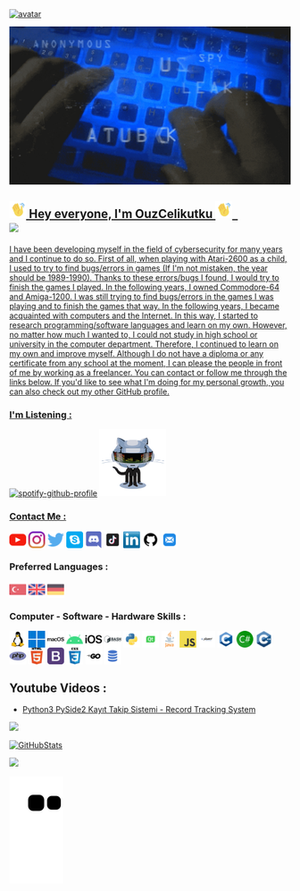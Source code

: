 <a href="https://github.com/OuzCelikutku"><img align="center" alt="avatar" width="700" height= "175" src="https://github.com/OuzCelikutku/OuzCelikutku/blob/master/gifs/OuzCelikutku.gif"> 

<a href="#"><img align="center" alt="CyberSec" width="700" src="https://github.com/OuzCelikutku/OuzCelikutku/blob/master/gifs/info.gif"> 
  
## <img src="https://github.com/OuzCelikutku/OuzCelikutku/blob/master/gifs/hi.gif" width="30" height="30"> Hey everyone, I'm OuzCelikutku <img src="https://github.com/OuzCelikutku/OuzCelikutku/blob/master/gifs/hi.gif" width="30" height="30"> &nbsp; <br><a href="#"><img src="https://img.shields.io/badge/CyberSecurity-Consultant%20%2F%20Programmer%20%2F%20Pentester%20%2F%20Trainer-blue">
  
I have been developing myself in the field of cybersecurity for many years and I continue to do so. First of all, when playing with Atari-2600 as a child, I used to try to find bugs/errors in games (If I'm not mistaken, the year should be 1989-1990). Thanks to these errors/bugs I found, I would try to finish the games I played. In the following years, I owned Commodore-64 and Amiga-1200. I was still trying to find bugs/errors in the games I was playing and to finish the games that way. In the following years, I became acquainted with computers and the Internet. In this way, I started to research programming/software languages and learn on my own. However, no matter how much I wanted to, I could not study in high school or university in the computer department. Therefore, I continued to learn on my own and improve myself. Although I do not have a diploma or any certificate from any school at the moment, I can please the people in front of me by working as a freelancer. You can contact or follow me through the links below. If you'd like to see what I'm doing for my personal growth, you can also check out my other GitHub profile.
  
### I'm Listening :
[![spotify-github-profile](https://spotify-github-profile.vercel.app/api/view?uid=dx5wa2m1x1gwxj4m2ij8jexbj&cover_image=true&theme=novatorem&show_offline=false&background_color=121212&bar_color=53b14f&bar_color_cover=false)](https://open.spotify.com/user/dx5wa2m1x1gwxj4m2ij8jexbj) <a href="#"><img alt="music" height="120" src="https://github.com/OuzCelikutku/OuzCelikutku/blob/master/gifs/music.gif">
   
<!--          LINKS LINE          -->
### <b>     Contact Me :     </b>
  
<p align="left">
<a target="blank" href="https://www.youtube.com/channel/UCyXFujTOqgRz9oqU8V-hXww"><img align="center" height="30" src="https://github.com/OuzCelikutku/OuzCelikutku/blob/master/icons/youtube.png" /></a>
<a target="blank" href="https://www.instagram.com/ouzpinkman"><img align="center" height="30" src="https://github.com/OuzCelikutku/OuzCelikutku/blob/master/icons/instagram.png" /></a>
<a target="blank" href="https://twitter.com/SyntaxError_69"><img align="center" height="30" src="https://github.com/OuzCelikutku/OuzCelikutku/blob/master/icons/twitter.png" /></a>
<a target="blank" href="https://join.skype.com/invite/j2ho1vVuTHv7"><img align="center" height="30" src="https://github.com/OuzCelikutku/OuzCelikutku/blob/master/icons/skype.png" /></a>
<a target="blank" href="https://discord.com/users/1045121857143177317"><img align="center" height="30" src="https://github.com/OuzCelikutku/OuzCelikutku/blob/master/icons/discord.png" /></a>
<a target="blank" href="https://www.tiktok.com/@cy83rp5ych0"><img align="center" height="30" src="https://github.com/OuzCelikutku/OuzCelikutku/blob/master/icons/tiktok.png" /></a>
<a target="blank" href="https://www.linkedin.com/in/o%C4%9Fuz-%C3%A7elikutku351912/"><img align="center" height="30" src="https://github.com/OuzCelikutku/OuzCelikutku/blob/master/icons/linkedin.png" /></a>
<a target="blank" href="https://github.com/JokerSob"><img align="center" height="30" src="https://github.com/OuzCelikutku/OuzCelikutku/blob/master/icons/github.png" /></a>
<a target="blank" href="mailto:o.celikutku@outlook.com"><img align="center" height="30" src="https://github.com/OuzCelikutku/OuzCelikutku/blob/master/icons/mail.png" /></a>
</p>
  
<!--          LANGUAGE LINE          --> 
### <b>     Preferred Languages :     </b>
  
<a target="blank" href="#"><img alt="Turkish" align="center" height="30" src="https://github.com/OuzCelikutku/OuzCelikutku/blob/master/icons/tr.png" /></a>
<a target="blank" href="#"><img alt="English" align="center" height="30" src="https://github.com/OuzCelikutku/OuzCelikutku/blob/master/icons/eng.png" /></a>
<a target="blank" href="#"><img alt="Deutsch" align="center" height="30" src="https://github.com/OuzCelikutku/OuzCelikutku/blob/master/icons/de.png" /></a>

<!--          SKILLS LINE          --> 
### <b>     Computer - Software - Hardware Skills :     </b>

<a target="blank" href="#"><img alt="linux" align="center" height="30" src="https://raw.githubusercontent.com/github/explore/80688e429a7d4ef2fca1e82350fe8e3517d3494d/topics/linux/linux.png" /></a>
<a target="blank" href="#"><img alt="windows" align="center" height="30" src="https://raw.githubusercontent.com/github/explore/379d49236d826364be968345e0a085d044108cff/topics/windows/windows.png" /></a>
<a target="blank" href="#"><img alt="macos" align="center" height="30" src="https://raw.githubusercontent.com/github/explore/868696fc547869eb5de5add3b3695abdd43bb9dc/topics/macos/macos.png" /></a>
<a target="blank" href="#"><img alt="android" align="center" height="30" src="https://raw.githubusercontent.com/github/explore/8baf984947f4d9c32006bd03fa4c51ff91aadf8d/topics/android/android.png" /></a>
<a target="blank" href="#"><img alt="ios" align="center" height="30" src="https://raw.githubusercontent.com/github/explore/80688e429a7d4ef2fca1e82350fe8e3517d3494d/topics/ios/ios.png" /></a>
<a target="blank" href="#"><img alt="bash" align="center" height="30" src="https://raw.githubusercontent.com/github/explore/80688e429a7d4ef2fca1e82350fe8e3517d3494d/topics/bash/bash.png" /></a>
<a target="blank" href="#"><img alt="python" align="center" height="30" src="https://raw.githubusercontent.com/github/explore/80688e429a7d4ef2fca1e82350fe8e3517d3494d/topics/python/python.png" /></a>
<a target="blank" href="#"><img alt="qt" align="center" height="30" src="https://raw.githubusercontent.com/github/explore/80688e429a7d4ef2fca1e82350fe8e3517d3494d/topics/qt/qt.png" /></a>
<a target="blank" href="#"><img alt="java" align="center" height="30" src="https://raw.githubusercontent.com/github/explore/5b3600551e122a3277c2c5368af2ad5725ffa9a1/topics/java/java.png" /></a>
<a target="blank" href="#"><img alt="javascript" align="center" height="30" src="https://raw.githubusercontent.com/github/explore/80688e429a7d4ef2fca1e82350fe8e3517d3494d/topics/javascript/javascript.png" /></a>
<a target="blank" href="#"><img alt="jquery" align="center" height="30" src="https://raw.githubusercontent.com/github/explore/80688e429a7d4ef2fca1e82350fe8e3517d3494d/topics/jquery/jquery.png" /></a>
<a target="blank" href="#"><img alt="c" align="center" height="30" src="https://raw.githubusercontent.com/github/explore/f3e22f0dca2be955676bc70d6214b95b13354ee8/topics/c/c.png" /></a>
<a target="blank" href="#"><img alt="c#" align="center" height="30" src="https://raw.githubusercontent.com/github/explore/80688e429a7d4ef2fca1e82350fe8e3517d3494d/topics/csharp/csharp.png" /></a>
<a target="blank" href="#"><img alt="c++" align="center" height="30" src="https://raw.githubusercontent.com/github/explore/180320cffc25f4ed1bbdfd33d4db3a66eeeeb358/topics/cpp/cpp.png" /></a>
<a target="blank" href="#"><img alt="php" align="center" height="30" src="https://raw.githubusercontent.com/github/explore/ccc16358ac4530c6a69b1b80c7223cd2744dea83/topics/php/php.png" /></a>
<a target="blank" href="#"><img alt="html" align="center" height="30" src="https://raw.githubusercontent.com/github/explore/80688e429a7d4ef2fca1e82350fe8e3517d3494d/topics/html/html.png" /></a>
<a target="blank" href="#"><img alt="bootstrap" align="center" height="30" src="https://raw.githubusercontent.com/github/explore/80688e429a7d4ef2fca1e82350fe8e3517d3494d/topics/bootstrap/bootstrap.png" /></a>
<a target="blank" href="#"><img alt="css" align="center" height="30" src="https://raw.githubusercontent.com/github/explore/80688e429a7d4ef2fca1e82350fe8e3517d3494d/topics/css/css.png" /></a>
<a target="blank" href="#"><img alt="go" align="center" height="30" src="https://raw.githubusercontent.com/github/explore/80688e429a7d4ef2fca1e82350fe8e3517d3494d/topics/go/go.png" /></a>
<a target="blank" href="#"><img alt="sql" align="center" height="30" src="https://raw.githubusercontent.com/github/explore/80688e429a7d4ef2fca1e82350fe8e3517d3494d/topics/sql/sql.png" /></a>

<!--          YOUTUBE LINE          --> 
## <b> Youtube Videos : </b>
  
<!-- YOUTUBE:START -->
- [Python3 PySide2 Kayıt Takip Sistemi - Record Tracking System](https://www.youtube.com/watch?v=o6rxynFl3hc)
<!-- YOUTUBE:END -->

<!--          GITHUB STATS LINE          --> 
<a href="#"><img src="https://visitor-badge.laobi.icu/badge?page_id=OuzCelikutku.ouzcelikutku">
  
<a href="#"><img  alt="GitHubStats" width="700" src="https://github-readme-stats.vercel.app/api?username=OuzCelikutku&show_icons=true&include_all_commits=true&count_private=true&theme=blue-green&layout=compact">
 
<a href="#"><img width="700" src="https://streak-stats.demolab.com/?user=OuzCelikutku&theme=blue-green&date_format=j%20M%5B%20Y%5D">
  
<a href="#">![OuzCelikutku snake gif](https://github.com/OuzCelikutku/OuzCelikutku/blob/output/github-contribution-grid-snake.svg)

